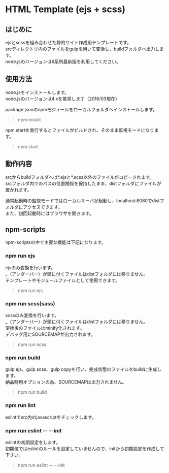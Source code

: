 # HTML Template (ejs + scss)

## はじめに

ejsとscssを組み合わせた静的サイト作成用テンプレートです。  
srcディレクトリ内のファイルをgulpを用いて変換し、buildフォルダへ出力します。  
node.jsのバージョンは6系列最新版を利用してください。  

## 使用方法

node.jsをインストールします。  
node.jsのバージョンは4.xを推奨します（2016/03現在）

package.jsonのnpmモジュールをローカルフォルダへインストールします。

  > npm install

npm startを実行するとファイルがビルドされ、そのまま監視モードになります。

  > npm start

## 動作内容

srcからbuildフォルダへは*.ejsと*.scss以外のファイルがコピーされます。  
srcフォルダ内でのパスの位置関係を保持したまま、distフォルダにファイルが置かれます。

通常起動時の監視モードではローカルサーバが起動し、localhost:8080でdistフォルダにアクセスできます。  
また、初回起動時にはブラウザを開きます。

## npm-scripts

npm-scriptsの中で主要な機能は下記になります。

### npm run ejs

ejsのみ変換を行います。  
_（アンダーバー）が頭に付くファイルはdistフォルダには移りません。  
テンプレートやモジュールファイルとして使用できます。

  > npm run ejs

### npm run scss(sass)

scssのみ変換を行います。  
_（アンダーバー）が頭に付くファイルはdistフォルダには移りません。  
変換後のファイルはminify化されます。  
デバッグ用にSOURCEMAPが出力されます。

  > npm run scss

### npm run build

gulp ejs、gulp scss、gulp copyを行い、完成状態のファイルをbuildに生成します。  
納品時用オプションの為、SOURCEMAPは出力されません。

  > npm run build

### npm run lint

eslintでsrc内のjavascriptをチェックします。  

### npm run eslint -- --init

eslintの初期設定をします。  
初期値ではeslintのルールを設定していませんので、initから初期設定を作成して下さい。  

  > npm run eslint -- --init

